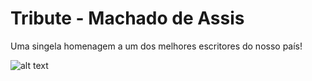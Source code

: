 # Tribute - Machado de Assis
Uma singela homenagem a um dos melhores escritores do nosso país!

![alt text](http://url/images/tribute.png)
